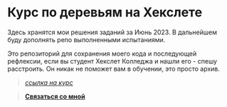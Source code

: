 # **Курс по деревьям на Хекслете**

Здесь хранятся мои решения заданий за Июнь 2023. В дальнейшем буду дополнять репо выполненными испытаниями.

Это репозиторий для сохранения моего кода и последующей рефлексии, если вы студент Хекслет Колледжа и нашли его - спешу расстроить. Он никак не поможет вам в обучении, это просто архив.

> [*cсылка на курс*](https://ru.hexlet.io/courses/js-trees)

>[**Связаться со мной**](https://t.me/latnikov)